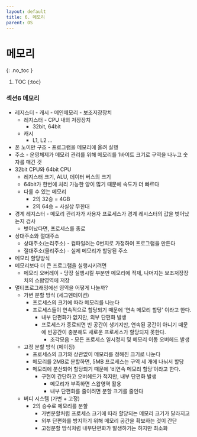 ```yaml
---
layout: default
title: 6. 메모리
parent: OS
---
```


# 메모리
{: .no_toc }

1. TOC
{:toc}

### 섹션6 메모리

- 레지스터 - 캐시 - 메인메모리 - 보조저장장치
    - 레지스터 - CPU 내의 저장장치
        - 32bit, 64bit
    - 캐시
        - L1, L2 …
- 폰 노이만 구조 - 프로그램을 메모리에 올려 실행
- 주소 - 운영체제가 메모리 관리를 위해 메모리를 1바이트 크기로 구역을 나누고 숫자를 매긴 것
- 32bit CPU와 64bit CPU
    - 레지스터 크기, ALU, 데이터 버스의 크기
    - 64bit가 한번에 처리 가능한 양이 많기 때문에 속도가 더 빠르다
    - 다룰 수 있는 메모리
        - 2의 32승 = 4GB
        - 2의 64승 = 사실상 무한대
- 경계 레지스터 - 메모리 관리자가 사용자 프로세스가 경계 레시스터의 값을 벗어났는지 검사
    - 벗어났다면, 프로세스를 종료
- 상대주소와 절대주소
    - 상대주소(논리주소) - 컴파일러는 0번지로 가정하여 프로그램을 만든다
    - 절대주소(물리주소) - 실제 메모리가 할당된 주소
- 메모리 할당방식
- 메모리보다 더 큰 프로그램을 실행시키려면
    - 메모리 오버레이 - 당장 실행시킬 부분만 메모리에 적재, 나머지는 보조저장장치의 스왑영역에 저장
- 멀티프로그래밍에선 영역을 어떻게 나눌까?
    - 가변 분할 방식 (세그멘테이션)
        - 프로세스의 크기에 따라 메모리를 나눈다
        - 프로세스들이 연속적으로 할당되기 때문에 ‘연속 메모리 할당’ 이라고 한다.
            - 내부 단편화가 없지만, 외부 단편화 발생
            - 프로세스가 종료되면 빈 공간이 생기지만, 연속된 공간이 아니기 때문에 빈공간이 충분해도 새로운 프로세스가 할당되지 못한다.
                - 조각모음 - 모든 프로세스 일시정지 및 메모리 이동 오버헤드 발생
    - 고정 분할 방식 (페이징)
        - 프로세스의 크기와 상관없이 메모리를 정해진 크기로 나눈다
        - 메모리를 2MB로 분할하면, 5MB 프로세스는 구역 세 개에 나눠서 할당
        - 메모리에 분산되어 할당되기 때문에 ‘비연속 메모리 할당’이라고 한다.
            - 구현이 간단하고 오버헤드가 적지만, 내부 단편화 발생
                - 메모리가 부족하면 스왑영역 활용
                - 내부 단편화를 줄이려면 분할 크기를 줄인다
    - 버디 시스템 (가변 + 고정)
        - 2의 승수로 메모리를 분할
            - 가변분할처럼 프로세스 크기에 따라 할당되는 메모리 크기가 달라지고
            - 외부 단편화를 방지하기 위해 메모리 공간을 확보하는 것이 간단
            - 고정분할 방식처럼 내부단편화가 발생하기는 하지만 최소화